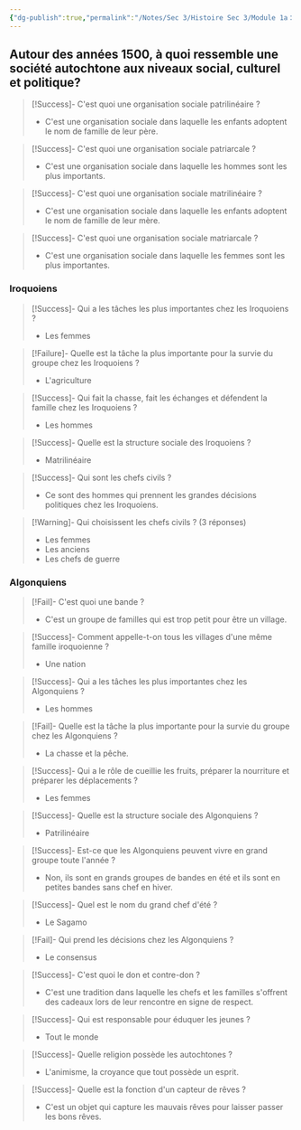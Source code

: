 ```yaml
---
{"dg-publish":true,"permalink":"/Notes/Sec 3/Histoire Sec 3/Module 1a：L'expérience des autochtones et le projet de colonie en Amérique/1.3 - 1.4 Organisation des Iroquoiens et des Algonquiens/"}
---
```


## Autour des années 1500, à quoi ressemble une société autochtone aux niveaux social, culturel et politique?


>[!Success]- C'est quoi une organisation sociale patrilinéaire ?
>- C'est une organisation sociale dans laquelle les enfants adoptent le nom de famille de leur père.

>[!Success]- C'est quoi une organisation sociale patriarcale ?
>- C'est une organisation sociale dans laquelle les hommes sont les plus importants.

>[!Success]- C'est quoi une organisation sociale matrilinéaire ?
>- C'est une organisation sociale dans laquelle les enfants adoptent le nom de famille de leur mère.

>[!Success]- C'est quoi une organisation sociale matriarcale ?
>- C'est une organisation sociale dans laquelle les femmes sont les plus importantes.

### Iroquoiens

>[!Success]- Qui a les tâches les plus importantes chez les Iroquoiens ?
>- Les femmes

>[!Failure]- Quelle est la tâche la plus importante pour la survie du groupe chez les Iroquoiens ?
>- L'agriculture

>[!Success]- Qui fait la chasse, fait les échanges et défendent la famille chez les Iroquoiens ?
>- Les hommes

>[!Success]- Quelle est la structure sociale des Iroquoiens ?
>- Matrilinéaire

>[!Success]- Qui sont les chefs civils ?
>- Ce sont des hommes qui prennent les grandes décisions politiques chez les Iroquoiens.

>[!Warning]- Qui choisissent les chefs civils ? (3 réponses)
>- Les femmes
>- Les anciens
>- Les chefs de guerre


### Algonquiens

>[!Fail]- C'est quoi une bande ?
>- C'est un groupe de familles qui est trop petit pour être un village.

>[!Success]- Comment appelle-t-on tous les villages d'une même famille iroquoienne ?
>- Une nation

>[!Success]- Qui a les tâches les plus importantes chez les Algonquiens ?
>- Les hommes

>[!Fail]- Quelle est la tâche la plus importante pour la survie du groupe chez les Algonquiens ?
>- La chasse et la pêche.

>[!Success]- Qui a le rôle de cueillie les fruits, préparer la nourriture et préparer les déplacements ?
>- Les femmes

>[!Success]- Quelle est la structure sociale des Algonquiens ?
>- Patrilinéaire

>[!Success]- Est-ce que les Algonquiens peuvent vivre en grand groupe toute l'année ?
>- Non, ils sont en grands groupes de bandes en été et ils sont en petites bandes sans chef en hiver.

>[!Success]- Quel est le nom du grand chef d'été ?
>- Le Sagamo

>[!Fail]- Qui prend les décisions chez les Algonquiens ?
>- Le consensus



>[!Success]- C'est quoi le don et contre-don ?
>- C'est une tradition dans laquelle les chefs et les familles s'offrent des cadeaux lors de leur rencontre en signe de respect.

>[!Success]- Qui est responsable pour éduquer les jeunes ?
>- Tout le monde

>[!Success]- Quelle religion possède les autochtones ?
>- L'animisme, la croyance que tout possède un esprit.

>[!Success]- Quelle est la fonction d'un capteur de rêves ?
>- C'est un objet qui capture les mauvais rêves pour laisser passer les bons rêves.

